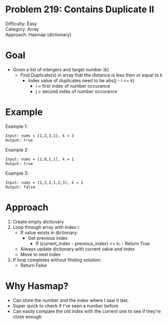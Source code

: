 # Problem 219: Contains Duplicate II
Difficulty: Easy  
Category: Array  
Approach: Hasmap (dictionary)

# Goal
- Given a list of intergers and target number (k)
    - Find Duplicate(s) in array that the distance is less then or equal to k
        - Index value of duplicates need to be abs(j - i <= k)
            - i = first index of number occurance
            - j = second index of number occurance


# Example
Example 1:

    Input: nums = [1,2,3,1], k = 3
    Output: true

Example 2:

    Input: nums = [1,0,1,1], k = 1
    Output: true

Example 3:

    Input: nums = [1,2,3,1,2,3], k = 2
    Output: false

# Approach
1. Create empty dictionary 
2. Loop through array with index i:
    - If value exists in dictionary:
        - Get previous index
          - If (current_index - previous_index) <= k:
                - Return True
    - Always update dictionary with current value and index
    - Move to next index
3. If loop completes without finding solution:
   - Return False

# Why Hasmap?
- Can store the number and the index where I saw it last.
- Super quick to check if I’ve seen a number before.
- Can easily compare the old index with the current one to see if they’re close enough. 